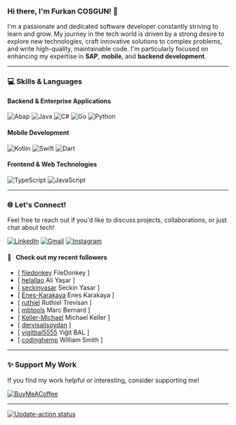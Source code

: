 ### Hi there, I'm Furkan COSGUN! 👋

I'm a passionate and dedicated software developer constantly striving to learn and grow. My journey in the tech world is driven by a strong desire to explore new technologies, craft innovative solutions to complex problems, and write high-quality, maintainable code. I'm particularly focused on enhancing my expertise in **SAP**, **mobile**, and **backend development**.

---

### 💻 Skills & Languages

#### Backend & Enterprise Applications

![Abap](https://img.shields.io/badge/ABAP-0FAAFF?style=for-the-badge&logo=sap&logoColor=white)
![Java](https://img.shields.io/badge/Java-ED8B00?style=for-the-badge&logo=openjdk&logoColor=white)
![C#](https://img.shields.io/badge/C%23-239120?style=for-the-badge&logo=c-sharp&logoColor=white)
![Go](https://img.shields.io/badge/Go-00ADD8?style=for-the-badge&logo=go&logoColor=white)
![Python](https://img.shields.io/badge/Python-3776AB?style=for-the-badge&logo=python&logoColor=white)

#### Mobile Development

![Kotlin](https://img.shields.io/badge/Kotlin-0095D5?style=for-the-badge&logo=kotlin&logoColor=white)
![Swift](https://img.shields.io/badge/Swift-FA7343?style=for-the-badge&logo=swift&logoColor=white)
![Dart](https://img.shields.io/badge/Dart-0175C2?style=for-the-badge&logo=dart&logoColor=white)

#### Frontend & Web Technologies

![TypeScript](https://img.shields.io/badge/TypeScript-007ACC?style=for-the-badge&logo=typescript&logoColor=white)
![JavaScript](https://img.shields.io/badge/JavaScript-F7DF1E?style=for-the-badge&logo=javascript&logoColor=white)

---

### 🌐 Let's Connect!

Feel free to reach out if you'd like to discuss projects, collaborations, or just chat about tech!

[![LinkedIn](https://img.shields.io/badge/LinkedIn-0077B5?style=for-the-badge&logo=linkedin&logoColor=white)](https://linkedin.com/in/furkancsgn)
[![Gmail](https://img.shields.io/badge/Gmail-D14836?style=for-the-badge&logo=gmail&logoColor=white)](mailto:furkan51cosgun@gmail.com)
[![Instagram](https://img.shields.io/badge/Instagram-E4405F?style=for-the-badge&logo=instagram&logoColor=white)](https://instagram.com/furkancsgnn)

#### 🔭 &nbsp; Check out my recent followers


- [ [filedonkey](https://github.com/filedonkey) FileDonkey ]
- [ [helallao](https://github.com/helallao) Ali Yaşar ]
- [ [seckinyasar](https://github.com/seckinyasar) Seckin Yasar ]
- [ [Enes-Karakaya](https://github.com/Enes-Karakaya) Enes Karakaya ]
- [ [ruthiel](https://github.com/ruthiel) Ruthiel Trevisan ]
- [ [mbtools](https://github.com/mbtools) Marc Bernard ]
- [ [Keller-Michael](https://github.com/Keller-Michael) Michael Keller ]
- [ [dervisalisoydan](https://github.com/dervisalisoydan)  ]
- [ [yigitbal5555](https://github.com/yigitbal5555) Yiğit BAL ]
- [ [codinghemp](https://github.com/codinghemp) William Smith ]

---

### ✨ Support My Work

If you find my work helpful or interesting, consider supporting me!

[![BuyMeACoffee](https://img.shields.io/badge/Buy_Me_A_Coffee-FFDD00?style=for-the-badge&logo=buy-me-a-coffee&logoColor=black)](https://www.buymeacoffee.com/furkancosgun)

---

[![Update-action status](https://github.com/furkancosgun/furkancosgun/actions/workflows/furkancosgun.yml/badge.svg)](https://github.com/furkancosgun/furkancosgun/actions/workflows/furkancosgun.yml)
